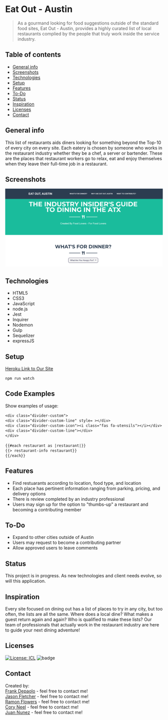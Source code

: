 # Eat Out - Austin

> As a gourmand looking for food suggestions outside of the standard food sites, Eat Out - Austin, provides a highly curated list of local restaurants complied by the people that truly work inside the service industry.

## Table of contents
* [General info](#general-info)
* [Screenshots](#screenshots)
* [Technologies](#technologies)
* [Setup](#setup)
* [Features](#features)
* [To-Do](#to-do)
* [Status](#status)
* [Inspiration](#inspiration)
* [Licenses](#licenses)
* [Contact](#contact)

## General info
This list of restaurants aids diners looking for something beyond the Top-10 of every city on every site.  Each eatery is chosen by someone who works in the restaurant industry whether they be a chef, a server or bartender.  These are the places that restaurant workers go to relax, eat and enjoy themselves when they leave their full-time job in a restaurant.

## Screenshots
![Example screenshot](./views/images/screenshots/screenshot.png)

## Technologies
* HTML5
* CSS3
* JavaScript
* node.js
* Jest
* Inquirer
* Nodemon
* Gulp
* Sequelizer
* expressJS

## Setup
[Heroku Link to Our Site](https://eat-out-austin.herokuapp.com/)
```
npm run watch
```

## Code Examples
Show examples of usage:
```
<div class="divider-custom">
<div class="divider-custom-line" style= ></div>
<div class="divider-custom-icon"><i class="fas fa-utensils"></i></div>
<div class="divider-custom-line"></div>
</div>

{{#each restaurant as |restaurant|}}
{{> restaurant-info restaurant}}
{{/each}}
```

## Features
* Find restuarants according to location, food type, and location
* Each place has pertinent information ranging from parking, pricing, and delivery options
* There is review completed by an industry professional
* Users may sign up for the option to "thumbs-up" a restaurant and becoming a contributing member

## To-Do
* Expand to other cities outside of Austin
* Users may request to become a contributing partner
* Allow approved users to leave comments



## Status
This project is in progress.  As new technologies and client needs evolve, so will this application.

## Inspiration
Every site focused on dining out has a list of places to try in any city, but too often, the lists are all the same.  Where does a local dine?  What makes a guest return again and again?  Who is qualified to make these lists?  Our team of professionals that actually work in the restaurant industry are here to guide your next dining adventure!

## Licenses
[![License: ICL](https://img.shields.io/badge/License-ISC-blue.svg)](https://opensource.org/licenses/ISC)  ![badge](https://img.shields.io/badge/Created_With-LOVE-pink.svg)

## Contact
Created by: <br>
[Frank Depaolo](https://dragoonkite.github.io/portfolio/nk) - feel free to contact me!<br>
[Jason Fletcher](https://blueink38.github.io/new-portfolio/) - feel free to contact me!<br>
[Ramon Flowers](https://rocketorangemen.github.io/Portfolio/) - feel free to contact me!<br>
[Cory Neel](https://cocobeware83.github.io/coryneel) - feel free to contact me!<br>
[Juan Nunez](https://jnunez1229.github.io/juan-nunez/#) - feel free to contact me!<br>

